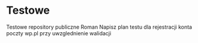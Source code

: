 # Testowe
Testowe repository publiczne Roman
Napisz plan testu dla rejestracji konta poczty wp.pl przy uwzglednienie walidacji
